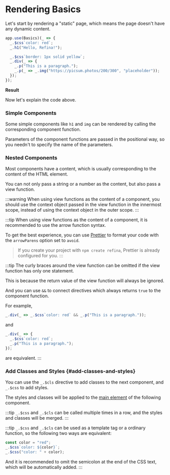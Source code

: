 <script setup>
import StaticPageVue from "../../snippets/static-page.vue";
</script>

# Rendering Basics

Let's start by rendering a "static" page, which means the page doesn't have any dynamic content.

```ts
app.use(Basics)(_ => {
  _.$css`color: red`;
  _.h1("Hello, Refina!");

  _.$css`border: 1px solid yellow`;
  _.div(_ => {
    _.p("This is a paragraph.");
    _.p(_ => _.img("https://picsum.photos/200/300", "placeholder"));
  });
});
```

**Result**

<StaticPageVue />

Now let's explain the code above.

### Simple Components

Some simple components like `h1` and `img` can be rendered by calling the corresponding component function.

Parameters of the component functions are passed in the positional way, so you needn't to specify the name of the parameters.

### Nested Components

Most components have a content, which is usually corresponding to the content of the HTML element.

You can not only pass a string or a number as the content, but also pass a view function.

:::warning
When using view functions as the content of a component, you should use the context object passed in the view function in the innermost scope, instead of using the context object in the outer scope.
:::

:::tip
When using view functions as the content of a component, it is recommended to use the arrow function syntax.

To get the best experience, you can use [Prettier](https://prettier.io/) to format your code with the `arrowParens` option set to `avoid`.

> If you create your project with `npm create refina`, Prettier is already configured for you.
> :::

:::tip
The curly braces around the view function can be omitted if the view function has only one statement.

This is because the return value of the view function will always be ignored.

And you can use `&&` to connect directives which always returns `true` to the component function.

For example,

```ts
_.div(_ => _.$css`color: red` && _.p("This is a paragraph."));
```

and

```ts
_.div(_ => {
  _.$css`color: red`;
  _.p("This is a paragraph.");
});
```

are equivalent.
:::

### Add Classes and Styles {#add-classes-and-styles}

You can use the `_.$cls` directive to add classes to the next component, and `_.$css` to add styles.

The styles and classes will be applied to the [main element](./component.md#main-element) of the following component.

:::tip
`_.$css` and `_.$cls` can be called multiple times in a row, and the styles and classes will be merged.
:::

:::tip
`_.$css` and `_.$cls` can be used as a template tag or a ordinary function, so the following two ways are equivalent:

```ts
const color = "red";
_.$css`color: ${color}`;
_.$css("color: " + color);
```

And it is recommended to omit the semicolon at the end of the CSS text, which will be automatically added.
:::
